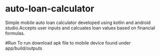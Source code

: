 # auto-loan-calculator
Simple mobile auto loan calculator developed using kotlin and android studio.Accepts user inputs and calcuates loan values based on financial formulas.


#Run
To run download apk file to mobile device
found under app/build/outputs
